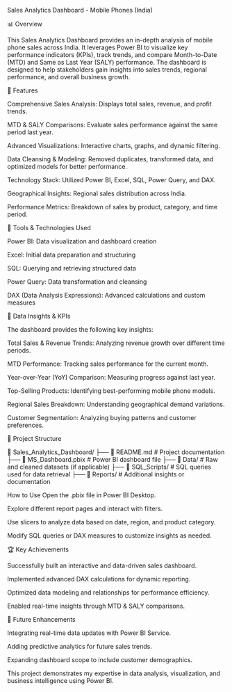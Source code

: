 Sales Analytics Dashboard - Mobile Phones (India)

📊 Overview

This Sales Analytics Dashboard provides an in-depth analysis of mobile phone sales across India. It leverages Power BI to visualize key performance indicators (KPIs), track trends, and compare Month-to-Date (MTD) and Same as Last Year (SALY) performance. The dashboard is designed to help stakeholders gain insights into sales trends, regional performance, and overall business growth.

🚀 Features

Comprehensive Sales Analysis: Displays total sales, revenue, and profit trends.

MTD & SALY Comparisons: Evaluate sales performance against the same period last year.

Advanced Visualizations: Interactive charts, graphs, and dynamic filtering.

Data Cleansing & Modeling: Removed duplicates, transformed data, and optimized models for better performance.

Technology Stack: Utilized Power BI, Excel, SQL, Power Query, and DAX.

Geographical Insights: Regional sales distribution across India.

Performance Metrics: Breakdown of sales by product, category, and time period.

🔧 Tools & Technologies Used

Power BI: Data visualization and dashboard creation

Excel: Initial data preparation and structuring

SQL: Querying and retrieving structured data

Power Query: Data transformation and cleansing

DAX (Data Analysis Expressions): Advanced calculations and custom measures

📌 Data Insights & KPIs

The dashboard provides the following key insights:

Total Sales & Revenue Trends: Analyzing revenue growth over different time periods.

MTD Performance: Tracking sales performance for the current month.

Year-over-Year (YoY) Comparison: Measuring progress against last year.

Top-Selling Products: Identifying best-performing mobile phone models.

Regional Sales Breakdown: Understanding geographical demand variations.

Customer Segmentation: Analyzing buying patterns and customer preferences.

📂 Project Structure

📁 Sales_Analytics_Dashboard/ ├── 📄 README.md # Project documentation ├── 📄 MS_Dashboard.pbix # Power BI dashboard file ├── 📂 Data/ # Raw and cleaned datasets (if applicable) ├── 📂 SQL_Scripts/ # SQL queries used for data retrieval ├── 📂 Reports/ # Additional insights or documentation

How to Use
Open the .pbix file in Power BI Desktop.

Explore different report pages and interact with filters.

Use slicers to analyze data based on date, region, and product category.

Modify SQL queries or DAX measures to customize insights as needed.

🏆 Key Achievements

Successfully built an interactive and data-driven sales dashboard.

Implemented advanced DAX calculations for dynamic reporting.

Optimized data modeling and relationships for performance efficiency.

Enabled real-time insights through MTD & SALY comparisons.

📌 Future Enhancements

Integrating real-time data updates with Power BI Service.

Adding predictive analytics for future sales trends.

Expanding dashboard scope to include customer demographics.

This project demonstrates my expertise in data analysis, visualization, and business intelligence using Power BI.

